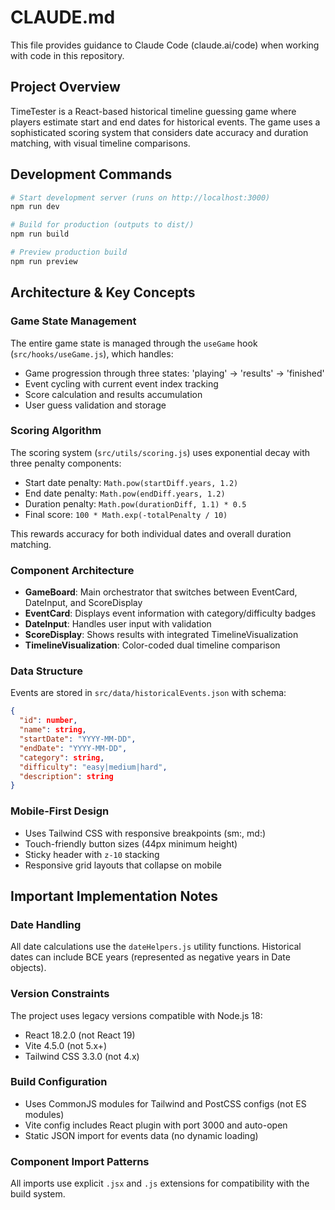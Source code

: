 # CLAUDE.md

This file provides guidance to Claude Code (claude.ai/code) when working with code in this repository.

## Project Overview

TimeTester is a React-based historical timeline guessing game where players estimate start and end dates for historical events. The game uses a sophisticated scoring system that considers date accuracy and duration matching, with visual timeline comparisons.

## Development Commands

```bash
# Start development server (runs on http://localhost:3000)
npm run dev

# Build for production (outputs to dist/)
npm run build

# Preview production build
npm run preview
```

## Architecture & Key Concepts

### Game State Management
The entire game state is managed through the `useGame` hook (`src/hooks/useGame.js`), which handles:
- Game progression through three states: 'playing' → 'results' → 'finished'
- Event cycling with current event index tracking
- Score calculation and results accumulation
- User guess validation and storage

### Scoring Algorithm
The scoring system (`src/utils/scoring.js`) uses exponential decay with three penalty components:
- Start date penalty: `Math.pow(startDiff.years, 1.2)`
- End date penalty: `Math.pow(endDiff.years, 1.2)`  
- Duration penalty: `Math.pow(durationDiff, 1.1) * 0.5`
- Final score: `100 * Math.exp(-totalPenalty / 10)`

This rewards accuracy for both individual dates and overall duration matching.

### Component Architecture
- **GameBoard**: Main orchestrator that switches between EventCard, DateInput, and ScoreDisplay
- **EventCard**: Displays event information with category/difficulty badges
- **DateInput**: Handles user input with validation
- **ScoreDisplay**: Shows results with integrated TimelineVisualization
- **TimelineVisualization**: Color-coded dual timeline comparison

### Data Structure
Events are stored in `src/data/historicalEvents.json` with schema:
```json
{
  "id": number,
  "name": string,
  "startDate": "YYYY-MM-DD",
  "endDate": "YYYY-MM-DD", 
  "category": string,
  "difficulty": "easy|medium|hard",
  "description": string
}
```

### Mobile-First Design
- Uses Tailwind CSS with responsive breakpoints (sm:, md:)
- Touch-friendly button sizes (44px minimum height)
- Sticky header with `z-10` stacking
- Responsive grid layouts that collapse on mobile

## Important Implementation Notes

### Date Handling
All date calculations use the `dateHelpers.js` utility functions. Historical dates can include BCE years (represented as negative years in Date objects).

### Version Constraints
The project uses legacy versions compatible with Node.js 18:
- React 18.2.0 (not React 19)
- Vite 4.5.0 (not 5.x+)
- Tailwind CSS 3.3.0 (not 4.x)

### Build Configuration
- Uses CommonJS modules for Tailwind and PostCSS configs (not ES modules)
- Vite config includes React plugin with port 3000 and auto-open
- Static JSON import for events data (no dynamic loading)

### Component Import Patterns
All imports use explicit `.jsx` and `.js` extensions for compatibility with the build system.